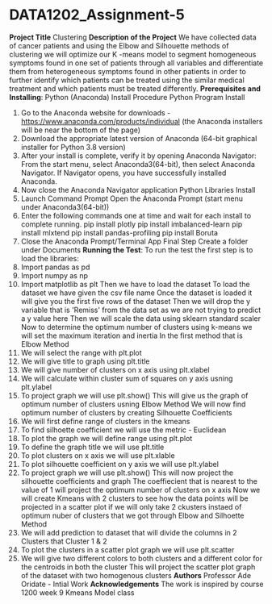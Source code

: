 # DATA1202_Assignment-5
**Project Title** 
Clustering 
**Description of the Project** 
We have collected data of cancer patients and using the Elbow and Silhouette methods of clustering we will optimize our K -means model to segment homogeneous symptoms found in one set of patients through all variables and differentiate them from heterogeneous symptoms found in other patients in order to further identify which patients can be treated using the similar medical treatment and which patients must be treated differently.
**Prerequisites and Installing**: 
Python (Anaconda) Install Procedure
Python Program Install
1) Go to the Anaconda website for downloads - https://www.anaconda.com/products/individual (the
Anaconda installers will be near the bottom of the page)
2) Download the appropriate latest version of Anaconda (64-bit graphical installer for Python 3.8 version)
3) After your install is complete, verify it by opening Anaconda Navigator:
From the start menu, select Anaconda3(64-bit), then select Anaconda
Navigator. If Navigator opens, you have successfully installed Anaconda.
4) Now close the Anaconda Navigator application
Python Libraries Install
5) Launch Command Prompt
Open the Anaconda Prompt (start menu under Anaconda3(64-bit))
6) Enter the following commands one at time and wait for each install to complete running.
 pip install plotly
 pip install imbalanced-learn
 pip install mlxtend
 pip install pandas-profiling
 pip install Boruta
7) Close the Anaconda Prompt/Terminal App
Final Step
Create a folder under Documents
**Running the Test**: 
To run the test the first step is to load the libraries:
1) Import pandas as pd
2) Import numpy as np
3) Import matplotlib as plt
Then we have to load the dataset 
To load the dataset we have given the csv file name
Once the dataset is loaded it will give you the first five rows of the dataset
Then we will drop the y variable that is 'Remiss' from the data set as we are not trying to predict a y value here
Then we will scale the data using sklearn standard scaler 
Now to determine the optimum number of clusters using k-means we will set the maximum iteration and inertia
In the first method that is Elbow Method 
1) We will select the range with plt.plot
2) We will give title to graph using plt.title
3) We will give number of clusters on x axis using plt.xlabel
4) We will calculate within cluster sum of squares on y axis usning plt.ylabel
5) To project graph we will use plt.show()
This will give us the graph of optimum number of clusters usning Elbow Method
We will now find optimum number of clusters by creating Silhouette Coefficients 
1) We will first define range of clusters in the kmeans 
2) To find silhoette coefficient we will use the metric - Euclidean
3) To plot the graph we will define range using plt.plot
4) To define the graph title we will use plt.title
5) To plot clusters on x axis we will use plt.xlable
6) To plot silhouette coefficient on y axis we will use plt.ylabel
7) To project graph we will use plt.show()
This will now project the silhouette coefficients and graph
The coeffiecient that is nearest to the value of 1 will project the optimum number of clusters on x axis
Now we will create Kmeans with 2 clusters to see how the data points will be projected in a scatter plot if we will only take 2 ckusters instaed of optimum nuber of clusters that we got through Elbow and Silhoette Method
1) We will add prediction to dataset that will divide the columns in 2 Clusters that Cluster 1 & 2
2) To plot the clusters in a scatter plot graph we will use plt.scatter
3) We will give two different colors to both clusters and a different color for the centroids in both the cluster
This will project the scatter plot graph of the dataset with two homogenous clusters
**Authors**
Professor Ade Oridate - Intial Work
**Acknowledgements**
The work is inspired by course 1200 week 9 Kmeans Model class


